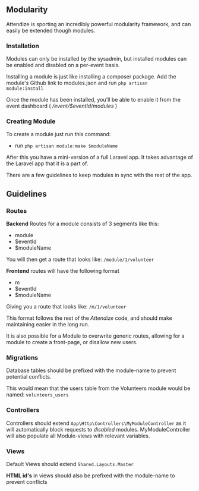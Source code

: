 ## Modularity

Attendize is sporting an incredibly powerful modularity framework,
 and can easily be extended though modules.

### Installation
 Modules can only be installed by the sysadmin, but installed modules
 can be enabled and disabled on a per-event basis.

 Installing a module is just like installing a composer package.
 Add the module's Github link to modules.json and run
 <code>php artisan module:install</code>

 Once the module has been installed, you'll be able to enable it
 from the event dashboard ( */event/$eventId/modules* )

### Creating Module
 To create a module just run this command:

 * run <code>php artisan module:make $moduleName</code>

 After this you have a mini-version of a full Laravel app.
 It takes advantage of the Laravel app that it is a part of.

 There are a few guidelines to keep modules in sync with the rest
 of the app.

## Guidelines

### Routes

 **Backend** Routes for a module consists of 3 segments like this:
 * module
 * $eventId
 * $moduleName

 You will then get a route that looks like:
 <code>/module/1/volunteer</code>

 **Frontend** routes will have the following format
 * m
 * $eventId
 * $moduleName

 Giving you a route that looks like:
 <code>/m/1/volunteer</code>


 This format follows the rest of the *Attendize* code,
 and should make maintaining easier in the long run.

 It is also possible for a Module to overwrite generic routes,
 allowing for a module to create a front-page, or disallow new users.

### Migrations
Database tables should be prefixed with the module-name
to prevent potential conflicts.

This would mean that the users table from the Volunteers module
would be named:
<code>volunteers_users</code>

### Controllers

Controllers should extend <code>App\Http\Controllers\MyModuleController</code>
as it will automatically block requests to *disabled* modules.
MyModuleController will also populate all Module-views with relevant
variables.


### Views

Default Views should extend <code>Shared.Layouts.Master</code>

**HTML id's** in views should also be prefixed with the module-name
to prevent conflicts